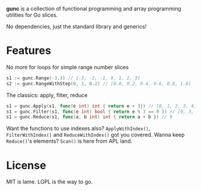 **gunc** is a collection of functional programming and array programming utilities for Go slices.

No dependencies, just the standard library and generics!

# Features

No more for loops for simple range number slices
```go
s1 := gunc.Range(-3,3) // [-3, -2, -1, 0, 1, 2, 3]
s2 := gunc.RangeWithStep(0, 1, 0.2) // [0.0, 0.2, 0.4, 0.6, 0.8, 1.0]
```
The classics: apply, filter, reduce

```go
s1 = gunc.Apply(s1, func(e int) int { return e + 3}) // [0, 1, 2, 3, 4, 5, 6]
s1 = gunc.Filter(s1, func(e int) bool { return e % 3 == 0 }) // [0, 3, 6]
s1 = gunc.Reduce(s1, func(a, b int) int { return a + b }) // 9
```

Want the functions to use indexes also? `ApplyWithIndex()`, `FilterWithIndex()` and `ReduceWithIndex()` got you covered. Wanna keep `Reduce()`'s elements? `Scan()` is here from APL land.

# License
MIT is lame. LGPL is the way to go.

